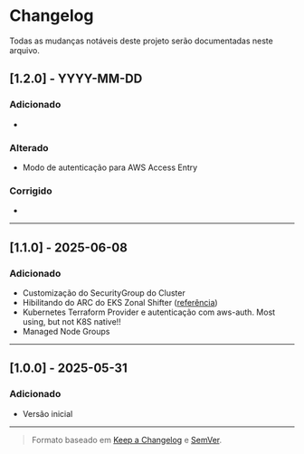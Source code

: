# Changelog

Todas as mudanças notáveis deste projeto serão documentadas neste arquivo.

## [1.2.0] - YYYY-MM-DD
### Adicionado
- 

### Alterado
- Modo de autenticação para AWS Access Entry

### Corrigido
- 

---

## [1.1.0] - 2025-06-08
### Adicionado
- Customização do SecurityGroup do Cluster
- Hibilitando do ARC do EKS Zonal Shifter ([referência](https://docs.aws.amazon.com/pt_br/eks/latest/userguide/zone-shift.html))
- Kubernetes Terraform Provider e autenticação com aws-auth. Most using, but not K8S native!! 
- Managed Node Groups

---

## [1.0.0] - 2025-05-31
### Adicionado
- Versão inicial

---

> Formato baseado em [Keep a Changelog](https://keepachangelog.com/pt-BR/1.0.0/) e [SemVer](https://semver.org/lang/pt-BR/).
